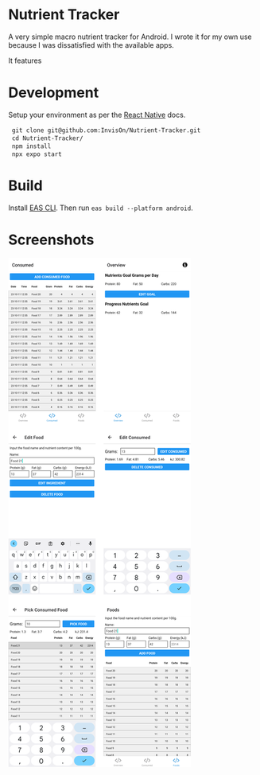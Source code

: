 # Nutrient Tracker

<!-- TODO: add license badge -->
<!-- TODO: project descript -->

A very simple macro nutrient tracker for Android.
I wrote it for my own use because I was dissatisfied with the available apps.

It features 

# Development

Setup your environment as per the [React Native](https://reactnative.dev/docs/set-up-your-environment) docs.

```shell
 git clone git@github.com:InvisOn/Nutrient-Tracker.git
 cd Nutrient-Tracker/
 npm install
 npx expo start
```

# Build

Install [EAS CLI](https://docs.expo.dev/build/setup/). Then run `eas build --platform android`.

# Screenshots

![screenshots]( images/screenshot.png )
